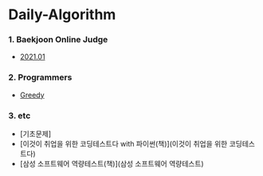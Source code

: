 # Daily-Algorithm


### 1. Baekjoon Online Judge
- [2021.01](Baekjoon_Online_Judge/2021.01/)


### 2. Programmers
- [Greedy](Programmers/Greedy/)


### 3. etc
- [기초문제]
- [이것이 취업을 위한 코딩테스트다 with 파이썬(책)](이것이 취업을 위한 코딩테스트다)
- [삼성 소프트웨어 역량테스트(책)](삼성 소프트웨어 역량테스트)


